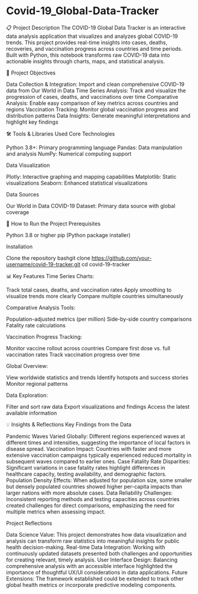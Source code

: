 # Covid-19_Global-Data-Tracker

📋 Project Description
The COVID-19 Global Data Tracker is an interactive data analysis application that visualizes and analyzes global COVID-19 trends. This project provides real-time insights into cases, deaths, recoveries, and vaccination progress across countries and time periods.
Built with Python, this notebook transforms raw COVID-19 data into actionable insights through charts, maps, and statistical analysis.

🎯 Project Objectives

Data Collection & Integration: Import and clean comprehensive COVID-19 data from Our World in Data
Time Series Analysis: Track and visualize the progression of cases, deaths, and vaccinations over time
Comparative Analysis: Enable easy comparison of key metrics across countries and regions
Vaccination Tracking: Monitor global vaccination progress and distribution patterns
Data Insights: Generate meaningful interpretations and highlight key findings

🛠️ Tools & Libraries Used
Core Technologies

Python 3.8+: Primary programming language
Pandas: Data manipulation and analysis
NumPy: Numerical computing support

Data Visualization

Plotly: Interactive graphing and mapping capabilities
Matplotlib: Static visualizations
Seaborn: Enhanced statistical visualizations

Data Sources

Our World in Data COVID-19 Dataset: Primary data source with global coverage

🚀 How to Run the Project
Prerequisites

Python 3.8 or higher
pip (Python package installer)

Installation

Clone the repository
bashgit clone https://github.com/your-username/covid-19-tracker.git
cd covid-19-tracker

📊 Key Features
Time Series Charts:

Track total cases, deaths, and vaccination rates
Apply smoothing to visualize trends more clearly
Compare multiple countries simultaneously


Comparative Analysis Tools:

Population-adjusted metrics (per million)
Side-by-side country comparisons
Fatality rate calculations


Vaccination Progress Tracking:

Monitor vaccine rollout across countries
Compare first dose vs. full vaccination rates
Track vaccination progress over time


Global Overview:

View worldwide statistics and trends
Identify hotspots and success stories
Monitor regional patterns


Data Exploration:

Filter and sort raw data
Export visualizations and findings
Access the latest available information



💡 Insights & Reflections
Key Findings from the Data

Pandemic Waves Varied Globally: Different regions experienced waves at different times and intensities, suggesting the importance of local factors in disease spread.
Vaccination Impact: Countries with faster and more extensive vaccination campaigns typically experienced reduced mortality in subsequent waves compared to earlier ones.
Case Fatality Rate Disparities: Significant variations in case fatality rates highlight differences in healthcare capacity, testing availability, and demographic factors.
Population Density Effects: When adjusted for population size, some smaller but densely populated countries showed higher per-capita impacts than larger nations with more absolute cases.
Data Reliability Challenges: Inconsistent reporting methods and testing capacities across countries created challenges for direct comparisons, emphasizing the need for multiple metrics when assessing impact.

Project Reflections

Data Science Value: This project demonstrates how data visualization and analysis can transform raw statistics into meaningful insights for public health decision-making.
Real-time Data Integration: Working with continuously updated datasets presented both challenges and opportunities for creating relevant, timely analysis.
User Interface Design: Balancing comprehensive analysis with an accessible interface highlighted the importance of thoughtful UX/UI considerations in data applications.
Future Extensions: The framework established could be extended to track other global health metrics or incorporate predictive modeling components.
